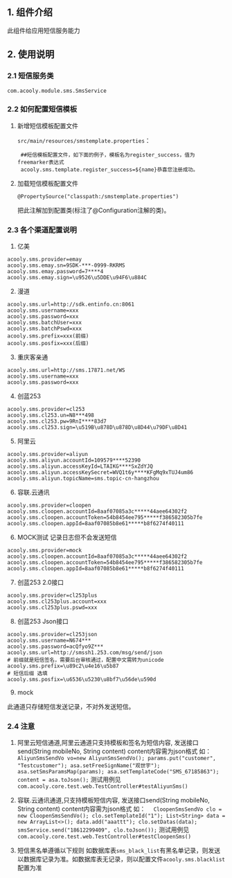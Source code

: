 ## 1. 组件介绍

此组件给应用短信服务能力

## 2. 使用说明

### 2.1 短信服务类

    com.acooly.module.sms.SmsService

### 2.2 如何配置短信模板

1. 新增短信模板配置文件

    `src/main/resources/smstemplate.properties`：

        ##短信模板配置文件，如下面的例子，模板名为register_success，值为freemarker表达式
        acooly.sms.template.register_success=${name}恭喜您注册成功。

2. 加载短信模板配置文件

   `@PropertySource("classpath:/smstemplate.properties")`

    把此注解加到配置类(标注了@Configuration注解的类)。
    
### 2.3 各个渠道配置说明

1. 亿美
```
acooly.sms.provider=emay
acooly.sms.emay.sn=9SDK-***-0999-RKRMS
acooly.sms.emay.password=7****4
acooly.sms.emay.sign=\u9526\u5DDE\u94F6\u884C
```

2. 漫道
```
acooly.sms.url=http://sdk.entinfo.cn:8061
acooly.sms.username=xxx
acooly.sms.password=xxx
acooly.sms.batchUser=xxx
acooly.sms.batchPswd=xxx
acooly.sms.prefix=xxx(前缀)
acooly.sms.posfix=xxx(后缀)
```
3. 重庆客亲通
```
acooly.sms.url=http://sms.17871.net/WS
acooly.sms.username=xxx
acooly.sms.password=xxx
```
4. 创蓝253
```
acooly.sms.provider=cl253
acooly.sms.cl253.un=N8***498
acooly.sms.cl253.pw=9RnI****83d7
acooly.sms.cl253.sign=\u519B\u878D\u878D\u8D44\u79DF\u8D41
```

5. 阿里云
```
acooly.sms.provider=aliyun
acooly.sms.aliyun.accountId=109579****52390
acooly.sms.aliyun.accessKeyId=LTAIKG****SxZdYJQ
acooly.sms.aliyun.accessKeySecret=WVQ1t6y****KFgMq9xTUJ4um86
acooly.sms.aliyun.topicName=sms.topic-cn-hangzhou
```

6. 容联.云通讯
```
acooly.sms.provider=cloopen
acooly.sms.cloopen.accountId=8aaf07085a3c*****44aee64302f2
acooly.sms.cloopen.accountToken=54b8454ee795*****f386582305b7fe
acooly.sms.cloopen.appId=8aaf07085b8e61*****b8f6274f40111
```
 
6. MOCK测试 记录日志但不会发送短信
```
acooly.sms.provider=mock
acooly.sms.cloopen.accountId=8aaf07085a3c*****44aee64302f2
acooly.sms.cloopen.accountToken=54b8454ee795*****f386582305b7fe
acooly.sms.cloopen.appId=8aaf07085b8e61*****b8f6274f40111
```    

7. 创蓝253 2.0接口
```
acooly.sms.provider=cl253plus
acooly.sms.cl253plus.account=xxx
acooly.sms.cl253plus.pswd=xxx
```
8. 创蓝253 Json接口

```
acooly.sms.provider=cl253json
acooly.sms.username=N674***
acooly.sms.password=acQfyo9Z***
acooly.sms.url=http://smssh1.253.com/msg/send/json
# 前缀就是短信签名，需要后台审核通过，配置中文需转为unicode
acooly.sms.prefix=\u89c2\u4e16\u5b87
# 短信后缀 选填
acooly.sms.posfix=\u6536\u5230\u8bf7\u56de\u590d
```

9. mock

此通道只存储短信发送记录，不对外发送短信。

### 2.4 注意
   
1. 阿里云短信通道,阿里云通道只支持模板和签名为短信内容,
   发送接口send(String mobileNo, String content) content内容需为json格式 如：
   `AliyunSmsSendVo vo=new AliyunSmsSendVo();
    params.put("customer", "Testcustomer");
    asa.setFreeSignName("观世宇");
    asa.setSmsParamsMap(params);
    asa.setTemplateCode("SMS_67185863");
    content = asa.toJson();`
    测试用例见 `com.acooly.core.test.web.TestController#testAliyunSms()`
    
2. 容联.云通讯通道,只支持模板短信内容,
   发送接口send(String mobileNo, String content) content内容需为json格式 如：
   `  CloopenSmsSendVo clo = new CloopenSmsSendVo();
      clo.setTemplateId("1");
      List<String> data = new ArrayList<>();
      data.add("aaattt");
      clo.setDatas(data);
      smsService.send("18612299409", clo.toJson());`
    测试用例见 `com.acooly.core.test.web.TestController#testCloopenSms()`    
    
3. 短信黑名单遵循以下规则
  如数据库表`sms_black_list`有黑名单记录，则发送以数据库记录为准。如数据库表无记录，则以配置文件`acooly.sms.blacklist`配置为准
    